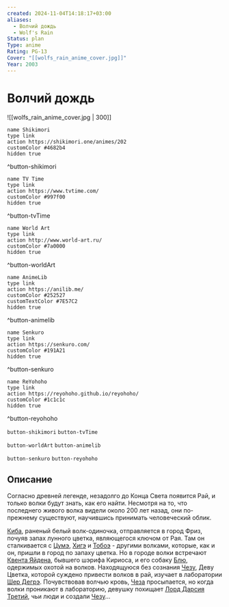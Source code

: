 ```yaml
---
created: 2024-11-04T14:18:17+03:00
aliases:
  - Волчий дождь
  - Wolf's Rain
Status: plan
Type: anime
Rating: PG-13
Cover: "[[wolfs_rain_anime_cover.jpg]]"
Year: 2003
---
```


# Волчий дождь

![[wolfs_rain_anime_cover.jpg | 300]]

```button
name Shikimori
type link
action https://shikimori.one/animes/202
customColor #4682b4
hidden true
```
^button-shikimori

```button
name TV Time
type link
action https://www.tvtime.com/
customColor #997f00
hidden true
```
^button-tvTime

```button
name World Art
type link
action http://www.world-art.ru/
customColor #7a0000
hidden true
```
^button-worldArt

```button
name AnimeLib
type link
action https://anilib.me/
customColor #252527
customTextColor #7E57C2
hidden true
```
^button-animelib

```button
name Senkuro
type link
action https://senkuro.com/
customColor #191A21
hidden true
```
^button-senkuro

```button
name ReYohoho
type link
action https://reyohoho.github.io/reyohoho/
customColor #1c1c1c
hidden true
```
^button-reyohoho

`button-shikimori` `button-tvTime`

`button-worldArt` `button-animelib`

`button-senkuro` `button-reyohoho`

## Описание

Согласно древней легенде, незадолго до Конца Света появится Рай, и только волки будут знать, как его найти. Несмотря на то, что последнего живого волка видели около 200 лет назад, они по-прежнему существуют, научившись принимать человеческий облик.

[Киба](https://shikimori.one/characters/241-kiba), раненый белый волк-одиночка, отправляется в город Фриз, почуяв запах лунного цветка, являющегося ключом от Рая. Там он сталкивается с [Цумэ](https://shikimori.one/characters/242-tsume), [Хигэ](https://shikimori.one/characters/243-hige) и [Тобоэ](https://shikimori.one/characters/244-toboe) - другими волками, которые, как и он, пришли в город по запаху цветка. Но в городе волки встречают [Квента Яйдена](https://shikimori.one/characters/1726-quent-yaiden), бывшего шэрифа Кириоса, и его собаку [Блю](https://shikimori.one/characters/465-blue), одержимых охотой на волков. Находящуюся без сознания [Чезу](https://shikimori.one/characters/1720-cheza), Деву Цветка, которой суждено привести волков в рай, изучает в лаборатории [Шер Дегрэ](https://shikimori.one/characters/1722-cher-degr). Почувствовав волчью кровь, [Чеза](https://shikimori.one/characters/1720-cheza) просыпается, но когда волки проникают в лабораторию, девушку похищает [Лорд Дарсия Третий](https://shikimori.one/characters/1721-lord-darcia-the-third), чьи люди и создали [Чезу](https://shikimori.one/characters/1720-cheza)...
